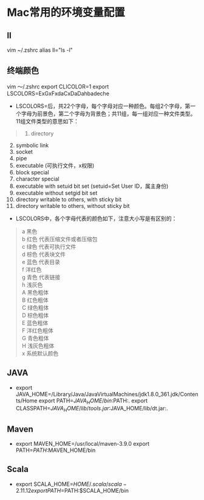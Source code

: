 # Mac常用的环境变量配置

## ll
vim ~/.zshrc
alias ll="ls -l"

## 终端颜色
vim ～/.zshrc
export CLICOLOR=1
export LSCOLORS=ExGxFxdaCxDaDahbadeche
- LSCOLORS=后，共22个字母，每个字母对应一种颜色。每组2个字母，第一个字母为前景色，第二个字母为背景色；共11组，每一组对应一种文件类型。
11组文件类型的意思如下：
 > 1. directory 
   2. symbolic link 
   3. socket 
   4. pipe 
   5. executable (可执行文件，x权限) 
   6. block special 
   7. character special 
   8. executable with setuid bit set (setuid=Set User ID，属主身份) 
   9. executable without setgid bit set 
   10. directory writable to others, with sticky bit 
   11. directory writable to others, without sticky bit

- LSCOLORS中，各个字母代表的颜色如下，注意大小写是有区别的：  
 > a 黑色  
   b 红色 	 代表压缩文件或者压缩包  
   c 绿色	  代表可执行文件  
   d 棕色   代表块文件  
   e 蓝色 	 代表目录  
   f 洋红色  
   g 青色 	 代表链接  
   h 浅灰色  
   A 黑色粗体  
   B 红色粗体  
   C 绿色粗体  
   D 棕色粗体  
   E 蓝色粗体  
   F 洋红色粗体  
   G 青色粗体  
   H 浅灰色粗体  
   x 系统默认颜色 

## JAVA
 - export JAVA_HOME=/Library/Java/JavaVirtualMachines/jdk1.8.0_361.jdk/Contents/Home
   export PATH=$JAVA_HOME/bin:$PATH:.
   export CLASSPATH=$JAVA_HOME/lib/tools.jar:$JAVA_HOME/lib/dt.jar:.

## Maven
 - export MAVEN_HOME=/usr/local/maven-3.9.0
   export PATH=$PATH:$MAVEN_HOME/bin

## Scala
 - export SCALA_HOME=$HOME/.scala/scala-2.11.12
   export PATH=$PATH:$SCALA_HOME/bin

